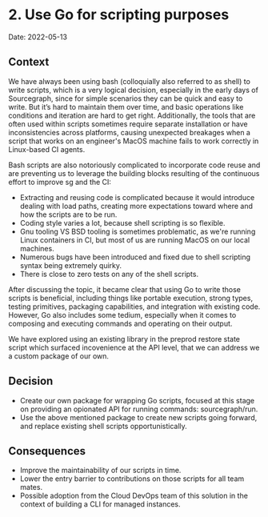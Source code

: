 # 2. Use Go for scripting purposes

Date: 2022-05-13

## Context

We have always been using bash (colloquially also referred to as shell) to write scripts, which is a very logical decision, especially in the early days of Sourcegraph, since for simple scenarios they can be quick and easy to write. But it’s hard to maintain them over time, and basic operations like conditions and iteration are hard to get right. Additionally, the tools that are often used within scripts sometimes require separate installation or have inconsistencies across platforms, causing unexpected breakages when a script that works on an engineer's MacOS machine fails to work correctly in Linux-based CI agents.

Bash scripts are also notoriously complicated to incorporate code reuse and are preventing us to leverage the building blocks resulting of the continuous effort to improve sg and the CI:

- Extracting and reusing code is complicated because it would introduce dealing with load paths, creating more expectations toward where and how the scripts are to be run.
- Coding style varies a lot, because shell scripting is so flexible.
- Gnu tooling VS BSD tooling is sometimes problematic, as we're running Linux containers in CI, but most of us are running MacOS on our local machines.
- Numerous bugs have been introduced and fixed due to shell scripting syntax being extremely quirky. 
- There is close to zero tests on any of the shell scripts.

After discussing the topic, it became clear that using Go to write those scripts is beneficial, including things like portable execution, strong types, testing primitives, packaging capabilities, and integration with existing code. However, Go also includes some tedium, especially when it comes to composing and executing commands and operating on their output.

We have explored using an existing library in the preprod restore state script which surfaced incovenience at the API level, that we can address we a custom package of our own.

## Decision

- Create our own package for wrapping Go scripts, focused at this stage on providing an opionated API for running commands: sourcegraph/run.
- Use the above mentioned package to create new scripts going forward, and replace existing shell scripts opportunistically.

## Consequences

- Improve the maintainability of our scripts in time.
- Lower the entry barrier to contributions on those scripts for all team mates.
- Possible adoption from the Cloud DevOps team of this solution in the context of building a CLI for managed instances.

